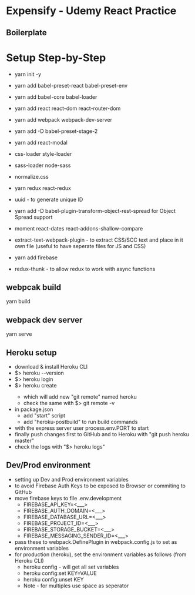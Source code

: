 # Expensify - Udemy React Practice
## Boilerplate
# Setup Step-by-Step
- yarn init -y
- yarn add babel-preset-react babel-preset-env
- yarn add babel-core babel-loader
- yarn add react react-dom react-router-dom
- yarn add webpack webpack-dev-server
- yarn add -D babel-preset-stage-2

- yarn add react-modal
- css-loader style-loader
- sass-loader node-sass
- normalize.css
- yarn redux react-redux
- uuid - to generate unique ID
- yarn add -D babel-plugin-transform-object-rest-spread for Object Spread support
- moment react-dates react-addons-shallow-compare
- extract-text-webpack-plugin - to extract CSS/SCC text and place in it own file (useful to have seperate files for JS and CSS)

- yarn add firebase
- redux-thunk - to allow redux to work with async functions

## webpcak build
yarn build
## webpack dev server
yarn serve

## Heroku setup
* download & install Heroku CLI
* $> heroku --version
* $> heroku login
* $> heroku create <app-name>
  * which will add new "git remote" named heroku
  * check the same with $> git remote -v
* in package.json
  * add "start" script
  * add "heroku-postbuild" to run build commands
* with the express server user process.env.PORT to start
* finally push changes first to GitHub and to Heroku with "git push heroku master"
* check the logs with "$> heroku logs"

## Dev/Prod environment
* setting up Dev and Prod environment variables
* to avoid Firebase Auth Keys to be exposed to Browser or commiting to GitHub
* move firebase keys to file .env.development
  * FIREBASE_API_KEY=<___>
  * FIREBASE_AUTH_DOMAIN=<___>
  * FIREBASE_DATABASE_URL=<___>
  * FIREBASE_PROJECT_ID=<___>
  * FIREBASE_STORAGE_BUCKET=<___>
  * FIREBASE_MESSAGING_SENDER_ID=<___>
* pass these to webpack.DefinePlugin in webpack.config.js to set as environment variables
* for production (heroku), set the environment variables as follows (from Heroku CLI)
  * heroku config - will get all set variables  
  * heroku config:set KEY=VALUE
  * heroku config:unset KEY
  * Note - for multiples use space as seperator
